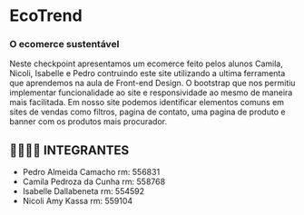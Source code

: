 # EcoTrend

### O ecomerce sustentável
Neste checkpoint apresentamos um ecomerce feito pelos alunos Camila, Nicoli, Isabelle e Pedro contruindo este site utilizando a ultima ferramenta que aprendemos na aula de Front-end Design. O bootstrap que nos permitiu implementar funcionalidade ao site e responsividade
ao mesmo de maneira mais facilitada.
Em nosso site podemos identificar elementos comuns em sites de vendas como filtros, pagina de contato, uma pagina de produto e banner com os produtos mais procurador.

## 🙎‍♂️🙎‍♀️ INTEGRANTES

- Pedro Almeida Camacho rm: 556831
- Camila Pedroza da Cunha rm: 558768
- Isabelle Dallabeneta rm: 554592
- Nicoli Amy Kassa rm: 559104
